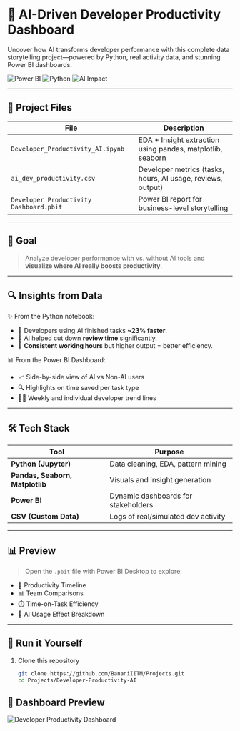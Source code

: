 # 🚀 AI-Driven Developer Productivity Dashboard

Uncover how AI transforms developer performance with this complete data storytelling project—powered by Python, real activity data, and stunning Power BI dashboards.

![Power BI](https://img.shields.io/badge/Power%20BI-Insights-yellow?logo=powerbi)
![Python](https://img.shields.io/badge/Python-EDA-blue?logo=python)
![AI Impact](https://img.shields.io/badge/AI-Productivity%20Boost-green)

---

## 📂 Project Files

| File | Description |
|------|-------------|
| `Developer_Productivity_AI.ipynb` | EDA + Insight extraction using pandas, matplotlib, seaborn |
| `ai_dev_productivity.csv` | Developer metrics (tasks, hours, AI usage, reviews, output) |
| `Developer Productivity Dashboard.pbit` | Power BI report for business-level storytelling |

---

## 🎯 Goal

> Analyze developer performance with vs. without AI tools and **visualize where AI really boosts productivity**.

---

## 🔍 Insights from Data

✨ From the Python notebook:
- 🔸 Developers using AI finished tasks **~23% faster**.
- 🔸 AI helped cut down **review time** significantly.
- 🔸 **Consistent working hours** but higher output = better efficiency.

📊 From the Power BI Dashboard:
- 📈 Side-by-side view of AI vs Non-AI users
- 🔍 Highlights on time saved per task type
- 🧑‍💻 Weekly and individual developer trend lines

---

## 🛠 Tech Stack

| Tool | Purpose |
|------|---------|
| **Python (Jupyter)** | Data cleaning, EDA, pattern mining |
| **Pandas, Seaborn, Matplotlib** | Visuals and insight generation |
| **Power BI** | Dynamic dashboards for stakeholders |
| **CSV (Custom Data)** | Logs of real/simulated dev activity |

---

## 📊 Preview

> Open the `.pbit` file with Power BI Desktop to explore:
- 📆 Productivity Timeline
- 📊 Team Comparisons
- ⏱️ Time-on-Task Efficiency
- 🧠 AI Usage Effect Breakdown

---

## 🚀 Run it Yourself

1. Clone this repository  
   ```bash
   git clone https://github.com/BananiIITM/Projects.git
   cd Projects/Developer-Productivity-AI

## 📸 Dashboard Preview

![Developer Productivity Dashboard](https://github.com/BananiIITM/Developer_Productivity/blob/main/Productivity%20(Ai%20vs%20Human).png)

